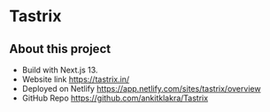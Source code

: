 # Tastrix
## About this project

- Build with Next.js 13.
- Website link https://tastrix.in/
- Deployed on Netlify https://app.netlify.com/sites/tastrix/overview
- GitHub Repo https://github.com/ankitklakra/Tastrix
